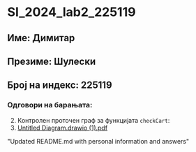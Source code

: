 # SI_2024_lab2_225119

## Име: Димитар
## Презиме: Шулески
## Број на индекс: 225119

### Одговори на барањата:

2. Контролен проточен граф за функцијата `checkCart`:
3. [Untitled Diagram.drawio (1).pdf](https://github.com/Dimitar1225/SI_2024_lab2_225119/files/15449030/Untitled.Diagram.drawio.1.pdf)

"Updated README.md with personal information and answers"

